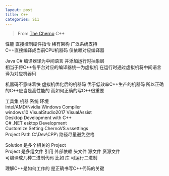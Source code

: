 ```yaml
---
layout: post
title: C++
categories: S11
---
```


> From [The Cherno](https://www.youtube.com/channel/UCQ-W1KE9EYfdxhL6S4twUNw) C++

性能 直接控制硬件指令 稀有架构 广泛系统支持  
C++直接编译成当前CPU机器码 仅依赖对应编译器

Java C# 编译器译为中间语言 并添加运行时抽象层  
相当于将C++各平台对应的编译器统一为虚拟机 在运行时通过虚拟机将中间语言译为对应机器码

机器码不意味着快 虚拟机优化后的机器码 优于低效率C++生产的机器码 所以正确的C++应当是高性能的 而如何正确的写C++很重要

工具集 机器 系统 环境  
Intel/AMD/Nvidia Windows Compiler  
windows10 VisualStudio2017 VisualAssist  
Desktop Development with C++  
C# .NET esktop Development  
Customize Setting ChernoVS.vssettings  
Project Path C:\Dev\CPP\ 路径尽量避免空格  

Solution 是多个相关的 Project  
Project 是多组文件 引用 外部依赖 头文件 源文件 资源文件  
可编译成几种二进制代码 比如 库 可运行二进制  

理解C++是如何工作的 是正确书写C++代码的关键